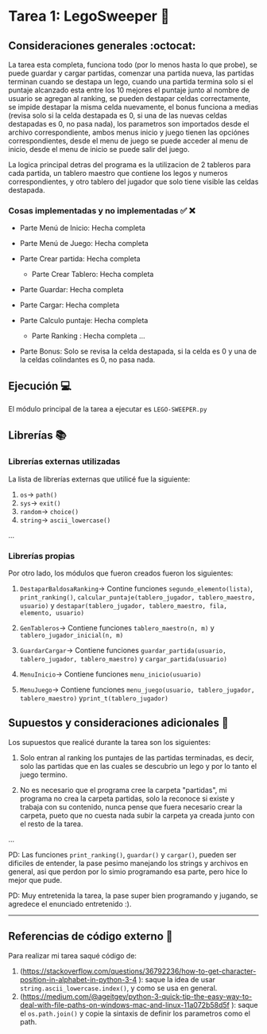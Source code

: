 # Tarea 1: LegoSweeper :school_satchel:




## Consideraciones generales :octocat:

La tarea esta completa, funciona todo (por lo menos hasta lo que probe), se puede guardar y cargar partidas, comenzar una partida nueva, las partidas terminan cuando se destapa un lego, cuando una partida termina solo si el puntaje alcanzado esta entre los 10 mejores el puntaje junto al nombre de usuario se agregan al ranking, se pueden destapar celdas correctamente, se impide destapar la misma celda nuevamente, el bonus funciona a medias (revisa solo si la celda destapada es 0, si una de las nuevas celdas destapadas es 0, no pasa nada), los parametros son importados desde el archivo correspondiente, ambos menus inicio y juego tienen las opciónes correspondientes, desde el menu de juego se puede acceder al menu de inicio, desde el menu de inicio se puede salir del juego.

La logica principal detras del programa es la utilizacion de 2 tableros para cada partida, un tablero maestro que contiene los legos y numeros correspondientes, y otro tablero del jugador que solo tiene visible las celdas destapada.



### Cosas implementadas y no implementadas :white_check_mark: :x:

* Parte Menú de Inicio<sub></sub>: Hecha completa
* Parte Menú de Juego<sub></sub>: Hecha completa
* Parte Crear partida<sub></sub>: Hecha completa
    * Parte Crear Tablero<sub></sub>: Hecha completa

* Parte Guardar<sub></sub>: Hecha completa
* Parte Cargar<sub></sub>: Hecha completa
* Parte Calculo puntaje<sub></sub>: Hecha completa
    * Parte Ranking <sub></sub>: Hecha completa
...

* Parte Bonus<sub></sub>: Solo se revisa la celda destapada, si la celda es 0 y una de la celdas colindantes es 0, no pasa nada.

## Ejecución :computer:
El módulo principal de la tarea a ejecutar es  ```LEGO-SWEEPER.py```

## Librerías :books:
### Librerías externas utilizadas
La lista de librerías externas que utilicé fue la siguiente:

1. ```os```-> ```path() ```
2. ```sys```-> ```exit() ``` 
3. ```random```-> ```choice() ```
4. ```string```-> ```ascii_lowercase() ``` 

...

### Librerías propias
Por otro lado, los módulos que fueron creados fueron los siguientes:

1. ```DestaparBaldosaRanking```-> Contine funciones ```segundo_elemento(lista)```, ```print_ranking()```, ```calcular_puntaje(tablero_jugador, tablero_maestro, usuario)``` y ```destapar(tablero_jugador, tablero_maestro, fila, elemento, usuario)```

2. ```GenTableros```-> Contiene funciones ```tablero_maestro(n, m)``` y ```tablero_jugador_inicial(n, m)```

3. ```GuardarCargar```-> Contiene funciones ```guardar_partida(usuario, tablero_jugador, tablero_maestro)``` y ```cargar_partida(usuario)```

4. ```MenuInicio```-> Contiene funciones ```menu_inicio(usuario)```

5. ```MenuJuego```-> Contiene funciones ```menu_juego(usuario, tablero_jugador, tablero_maestro)``` y```print_t(tablero_jugador)```

## Supuestos y consideraciones adicionales :thinking:
Los supuestos que realicé durante la tarea son los siguientes:

1. Solo entran al ranking los puntajes de las partidas terminadas, es decir, solo las partidas que en las cuales se descubrio un lego y por lo tanto el juego termino.

2. No es necesario que el programa cree la carpeta "partidas", mi programa no crea la carpeta partidas, solo la reconoce si existe y trabaja con su contenido, nunca pense que fuera necesario crear la carpeta, pueto que no cuesta nada subir la carpeta ya creada junto con el resto de la tarea.

...

PD: Las funciones ```print_ranking()```, ```guardar()``` y ```cargar()```, pueden ser dificiles de entender, la pase pesimo manejando los strings y archivos en general, asi que perdon por lo simio programando esa parte, pero hice lo mejor que pude.

PD: Muy entretenida la tarea, la pase super bien programando y jugando, se agredece el enunciado entretenido :).


-------


## Referencias de código externo :book:

Para realizar mi tarea saqué código de:
1. (https://stackoverflow.com/questions/36792236/how-to-get-character-position-in-alphabet-in-python-3-4
): saque la idea de usar ```string.ascii_lowercase.index()```, y como se usa en general.
2. (https://medium.com/@ageitgey/python-3-quick-tip-the-easy-way-to-deal-with-file-paths-on-windows-mac-and-linux-11a072b58d5f
): saque el ```os.path.join()``` y copie la sintaxis de definir los parametros como el path.
